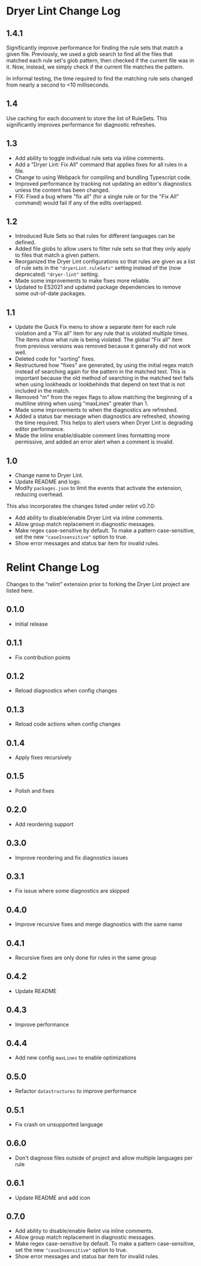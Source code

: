 # Dryer Lint Change Log

## 1.4.1 

Significantly improve performance for finding the rule sets that match a given file. 
Previously, we used a glob search to find all the files that matched each rule set's glob pattern, then checked if the current file was in it. 
Now, instead, we simply check if the current file matches the pattern. 

In informal testing, the time required to find the matching rule sets changed from nearly a second to <10 milliseconds.

## 1.4 

Use caching for each document to store the list of RuleSets. 
This significantly improves performance for diagnostic refreshes.

## 1.3 

- Add ability to toggle individual rule sets via inline comments.
- Add a "Dryer Lint: Fix All" command that applies fixes for all rules in a file. 
- Change to using Webpack for compiling and bundling Typescript code.
- Improved performance by tracking not updating an editor's diagnostics unless the content has been changed.
- FIX: Fixed a bug where "fix all" (for a single rule or for the "Fix All" command) would fail if any of the edits overlapped.

## 1.2 

* Introduced Rule Sets so that rules for different languages can be defined.
* Added file globs to allow users to filter rule sets so that they only apply to files that match a given pattern.
* Reorganized the Dryer Lint configurations so that rules are given as a list of rule sets in the `"dryerLint.ruleSets"` setting instead of the (now deprecated) `"dryer-lint"` setting.
* Made some improvements to make fixes more reliable.
* Updated to ES2021 and updated package dependencies to remove some out-of-date packages. 

## 1.1
- Update the Quick Fix menu to show a separate item for each rule violation and a "Fix all" item for any rule that is violated multiple times. The items show what rule is being violated. The global "Fix all" item from previous versions was removed because it generally did not work well.
- Deleted code for "sorting" fixes.
- Restructured how "fixes" are generated, by using the initial regex match instead of searching again for the pattern in the matched text. This is important because the old method of searching in the matched text fails when using lookheads or lookbehinds that depend on text that is not included in the match.
- Removed "m" from the regex flags to allow matching the beginning of a multiline string when using "maxLines" greater than 1. 
- Made some improvements to when the diagnostics are refreshed.
- Added a status bar message when diagnostics are refreshed, showing the time required. This helps to alert users when Dryer Lint is degrading editor performance.
- Made the inline enable/disable comment lines formatting more permissive, and added an error alert when a comment is invalid.

## 1.0
- Change name to Dryer Lint.
- Update README and logo.
- Modify `packages.json` to limit the events that activate the extension, reducing overhead.

This also incorporates the changes listed under relint v0.7.0:
- Add ability to disable/enable Dryer Lint via inline comments.
- Allow group match replacement in diagnostic messages.
- Make regex case-sensitive by default. To make a pattern case-sensitive, set the new `"caseInsensitive"` option to true.
- Show error messages and status bar item for invalid rules.


# Relint Change Log

Changes to the “relint” extension prior to forking the Dryer Lint project are listed here.

## 0.1.0
- Initial release

## 0.1.1
- Fix contribution points

## 0.1.2
- Reload diagnostics when config changes

## 0.1.3
- Reload code actions when config changes

## 0.1.4
- Apply fixes recursively

## 0.1.5
- Polish and fixes

## 0.2.0
- Add reordering support

## 0.3.0
- Improve reordering and fix diagnostics issues

## 0.3.1
- Fix issue where some diagnostics are skipped

## 0.4.0
- Improve recursive fixes and merge diagnostics with the same name

## 0.4.1
- Recursive fixes are only done for rules in the same group

## 0.4.2
- Update README

## 0.4.3
- Improve performance

## 0.4.4
- Add new config `maxLines` to enable optimizations

## 0.5.0
- Refactor `datastructures` to improve performance

## 0.5.1
- Fix crash on unsupported language

## 0.6.0
- Don't diagnose files outside of project and allow multiple languages per rule

## 0.6.1
- Update README and add icon

## 0.7.0
- Add ability to disable/enable Relint via inline comments.
- Allow group match replacement in diagnostic messages.
- Make regex case-sensitive by default. To make a pattern case-sensitive, set the new `"caseInsensitive"` option to true.
- Show error messages and status bar item for invalid rules.